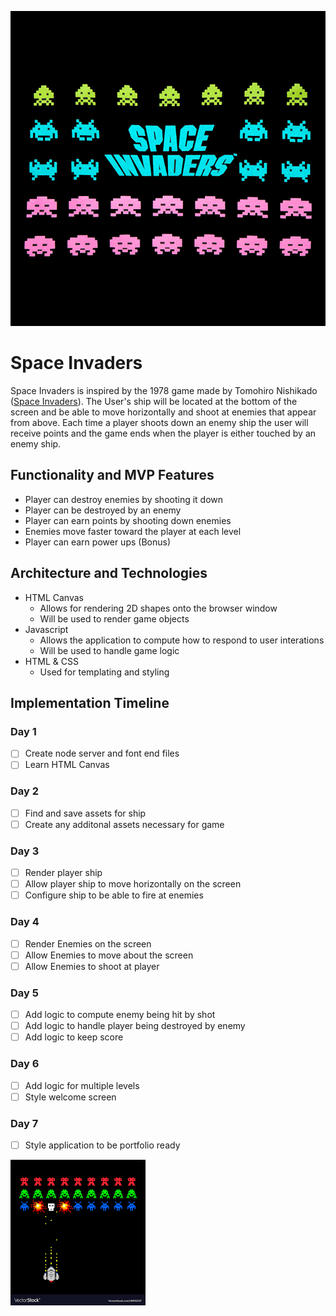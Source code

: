 ![Space Invaders Logo](img/space_invaders.jpg)
# Space Invaders


Space Invaders is inspired by the 1978 game made by Tomohiro Nishikado ([Space Invaders](https://en.wikipedia.org/wiki/Space_Invaders)).  The User's ship will be located at the bottom of the screen and be able to move horizontally and shoot at enemies that appear from above.  Each time a player shoots down an enemy ship the user will receive points and the game ends when the player is either touched by an enemy ship.

## Functionality and MVP Features

- Player can destroy enemies by shooting it down
- Player can be destroyed by an enemy
- Player can earn points by shooting down enemies
- Enemies move faster toward the player at each level
- Player can earn power ups (Bonus)

## Architecture and Technologies
- HTML Canvas
  - Allows for rendering 2D shapes onto the browser window
  - Will be used to render game objects
- Javascript
  - Allows the application to compute how to respond to user interations
  - Will be used to handle game logic
- HTML & CSS
  - Used for templating and styling

## Implementation Timeline

### Day 1
- [ ] Create node server and font end files
- [ ] Learn HTML Canvas

### Day 2
- [ ] Find and save assets for ship
- [ ] Create any additonal assets necessary for game

### Day 3
- [ ] Render player ship
- [ ] Allow player ship to move horizontally on the screen
- [ ] Configure ship to be able to fire at enemies

### Day 4
- [ ] Render Enemies on the screen
- [ ] Allow Enemies to move about the screen
- [ ] Allow Enemies to shoot at player

### Day 5
- [ ] Add logic to compute enemy being hit by shot
- [ ] Add logic to handle player being destroyed by enemy
- [ ] Add logic to keep score

### Day 6
- [ ] Add logic for multiple levels
- [ ] Style welcome screen

### Day 7
- [ ] Style application to be portfolio ready

![Game Play](img/game_play.png)